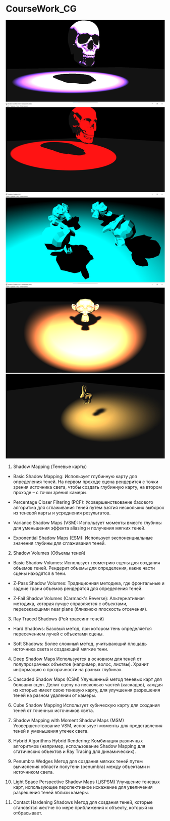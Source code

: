 # CourseWork_CG

![alt text](https://github.com/Mihyich/CourseWork_CG/blob/develop/Presentation/Skull1.jpg)
![alt text](https://github.com/Mihyich/CourseWork_CG/blob/develop/Presentation/Skull2.jfif)
![alt text](https://github.com/Mihyich/CourseWork_CG/blob/develop/Presentation/Monkeys.jfif)
![alt text](https://github.com/Mihyich/CourseWork_CG/blob/develop/Presentation/GoldMonkey.png)
![alt text](https://github.com/Mihyich/CourseWork_CG/blob/develop/Presentation/Rabbit.jpg)

1. Shadow Mapping (Теневые карты)

+ Basic Shadow Mapping: Использует глубинную карту для определения теней. На первом проходе сцена рендерится с точки зрения источника света, чтобы создать глубинную карту, на втором проходе – с точки зрения камеры.
  
+ Percentage Closer Filtering (PCF): Усовершенствование базового алгоритма для сглаживания теней путем взятия нескольких выборок из теневой карты и усреднения результатов.

+ Variance Shadow Maps (VSM): Использует моменты вместо глубины для уменьшения эффекта aliasing и получения мягких теней.

+ Exponential Shadow Maps (ESM): Использует экспоненциальные значения глубины для сглаживания теней.

2. Shadow Volumes (Объемы теней)
   
+ Basic Shadow Volumes: Использует геометрию сцены для создания объемов теней. Рендерит объемы для определения, какие части сцены находятся в тени.

+ Z-Pass Shadow Volumes: Традиционная методика, где фронтальные и задние грани объемов рендерятся для определения теней.

+ Z-Fail Shadow Volumes (Carmack's Reverse): Альтернативная методика, которая лучше справляется с объектами, пересекающими near plane (ближнюю плоскость отсечения).

3. Ray Traced Shadows (Рей трассинг теней)

+ Hard Shadows: Базовый метод, при котором тень определяется пересечением лучей с объектами сцены.

+ Soft Shadows: Более сложный метод, учитывающий площадь источника света и создающий мягкие тени.

4. Deep Shadow Maps
Используется в основном для теней от полупрозрачных объектов (например, волос, листвы). Хранит информацию о прозрачности на разных глубинах.

5. Cascaded Shadow Maps (CSM)
Улучшенный метод теневых карт для больших сцен. Делит сцену на несколько частей (каскадов), каждая из которых имеет свою теневую карту, для улучшения разрешения теней на разном удалении от камеры.

6. Cube Shadow Mapping
Использует кубическую карту для создания теней от точечных источников света.

7. Shadow Mapping with Moment Shadow Maps (MSM)
Усовершенствование VSM, использует моменты для представления теней и уменьшения утечек света.

8. Hybrid Algorithms
Hybrid Rendering: Комбинация различных алгоритмов (например, использование Shadow Mapping для статических объектов и Ray Tracing для динамических).

9. Penumbra Wedges
Метод для создания мягких теней путем вычисления области полутени (penumbra) между объектами и источником света.

10.   Light Space Perspective Shadow Maps (LiSPSM)
Улучшение теневых карт, использующее перспективное искажение для увеличения разрешения теней вблизи камеры.

11.   Contact Hardening Shadows
Метод для создания теней, которые становятся жестче по мере приближения к объекту, который их отбрасывает.
